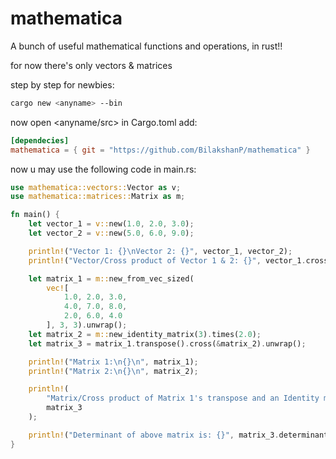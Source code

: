 # mathematica

A bunch of useful mathematical functions and operations, in rust!!

for now there's only vectors & matrices

step by step for newbies:

```bash
cargo new <anyname> --bin
```

now open <anyname/src>
in Cargo.toml add:

```toml
[dependecies]
mathematica = { git = "https://github.com/BilakshanP/mathematica" }
```

now u may use the following code in main.rs:

```rust
use mathematica::vectors::Vector as v;
use mathematica::matrices::Matrix as m;

fn main() {
    let vector_1 = v::new(1.0, 2.0, 3.0);
    let vector_2 = v::new(5.0, 6.0, 9.0);

    println!("Vector 1: {}\nVector 2: {}", vector_1, vector_2);
    println!("Vector/Cross product of Vector 1 & 2: {}", vector_1.cross(&vector_2));

    let matrix_1 = m::new_from_vec_sized(
        vec![
            1.0, 2.0, 3.0,
            4.0, 7.0, 8.0,
            2.0, 6.0, 4.0
        ], 3, 3).unwrap();
    let matrix_2 = m::new_identity_matrix(3).times(2.0);
    let matrix_3 = matrix_1.transpose().cross(&matrix_2).unwrap();

    println!("Matrix 1:\n{}\n", matrix_1);
    println!("Matrix 2:\n{}\n", matrix_2);

    println!(
        "Matrix/Cross product of Matrix 1's transpose and an Identity matrix of same size times 2:\n{}\n",
        matrix_3
    );

    println!("Determinant of above matrix is: {}", matrix_3.determinant());
}
```
